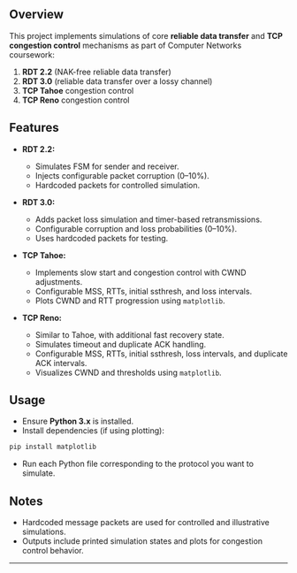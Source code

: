 

## Overview

This project implements simulations of core **reliable data transfer** and **TCP congestion control** mechanisms as part of Computer Networks coursework:

1. **RDT 2.2** (NAK-free reliable data transfer)
2. **RDT 3.0** (reliable data transfer over a lossy channel)
3. **TCP Tahoe** congestion control
4. **TCP Reno** congestion control

## Features

* **RDT 2.2:**

  * Simulates FSM for sender and receiver.
  * Injects configurable packet corruption (0–10%).
  * Hardcoded packets for controlled simulation.

* **RDT 3.0:**

  * Adds packet loss simulation and timer-based retransmissions.
  * Configurable corruption and loss probabilities (0–10%).
  * Uses hardcoded packets for testing.

* **TCP Tahoe:**

  * Implements slow start and congestion control with CWND adjustments.
  * Configurable MSS, RTTs, initial ssthresh, and loss intervals.
  * Plots CWND and RTT progression using `matplotlib`.

* **TCP Reno:**

  * Similar to Tahoe, with additional fast recovery state.
  * Simulates timeout and duplicate ACK handling.
  * Configurable MSS, RTTs, initial ssthresh, loss intervals, and duplicate ACK intervals.
  * Visualizes CWND and thresholds using `matplotlib`.

## Usage

* Ensure **Python 3.x** is installed.
* Install dependencies (if using plotting):

```bash
pip install matplotlib
```

* Run each Python file corresponding to the protocol you want to simulate.

## Notes

* Hardcoded message packets are used for controlled and illustrative simulations.
* Outputs include printed simulation states and plots for congestion control behavior.

---


